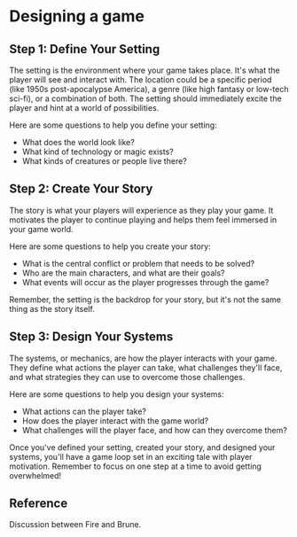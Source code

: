# Designing a game

## Step 1: Define Your Setting

The setting is the environment where your game takes place. It's what the player will see and interact with. The location could be a specific period (like 1950s post-apocalypse America), a genre (like high fantasy or low-tech sci-fi), or a combination of both. The setting should immediately excite the player and hint at a world of possibilities.

Here are some questions to help you define your setting:

- What does the world look like?
- What kind of technology or magic exists?
- What kinds of creatures or people live there?

## Step 2: Create Your Story

The story is what your players will experience as they play your game. It motivates the player to continue playing and helps them feel immersed in your game world.

Here are some questions to help you create your story:

- What is the central conflict or problem that needs to be solved?
- Who are the main characters, and what are their goals?
- What events will occur as the player progresses through the game?

Remember, the setting is the backdrop for your story, but it's not the same thing as the story itself.

## Step 3: Design Your Systems

The systems, or mechanics, are how the player interacts with your game. They define what actions the player can take, what challenges they'll face, and what strategies they can use to overcome those challenges.

Here are some questions to help you design your systems:

- What actions can the player take?
- How does the player interact with the game world?
- What challenges will the player face, and how can they overcome them?

Once you've defined your setting, created your story, and designed your systems, you'll have a game loop set in an exciting tale with player motivation. Remember to focus on one step at a time to avoid getting overwhelmed!

## Reference

Discussion between Fire and Brune.
